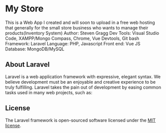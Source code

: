 # My Store

This is a Web App I created and will soon to upload in a free web hosting that generally for the small store business who wants to manage their products(Inventory System)
 Author: Steven Gragg
 Dev Tools: Visual Studio Code, XAMPP/Mongo Compass, Chrome, Vue Devtools, Git bash
 Framework: Laravel
 Language: PHP, Javascript
 Front end: Vue JS
 Database: MongoDB/MySQL

## About Laravel

Laravel is a web application framework with expressive, elegant syntax. We believe development must be an enjoyable and creative experience to be truly fulfilling. Laravel takes the pain out of development by easing common tasks used in many web projects, such as:

## License

The Laravel framework is open-sourced software licensed under the [MIT license](https://opensource.org/licenses/MIT).
